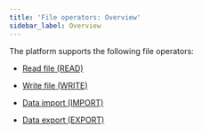 ```yaml
---
title: 'File operators: Overview'
sidebar_label: Overview
---
```


The platform supports the following file operators:

-   [Read file (READ)](Read_file_READ_.md)

-   [Write file (WRITE)](Write_file_WRITE_.md)

-   [Data import (IMPORT)](Data_import_IMPORT_.md)

-   [Data export (EXPORT)](Data_export_EXPORT_.md)

  
